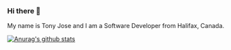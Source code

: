 ### Hi there 👋
My name is Tony Jose and I am a Software Developer from Halifax, Canada. 

[![Anurag's github stats](https://github-readme-stats.vercel.app/api?username=tonykalavanal&show_icons=true)](https://github.com/anuraghazra/github-readme-stats)

<!--
**tonykalavanal/tonykalavanal** is a ✨ _special_ ✨ repository because its `README.md` (this file) appears on your GitHub profile.

Here are some ideas to get you started:

- 🔭 I’m currently working on ...
- 🌱 I’m currently learning ...
- 👯 I’m looking to collaborate on ...
- 🤔 I’m looking for help with ...
- 💬 Ask me about ...
- 📫 How to reach me: ...
- 😄 Pronouns: ...
- ⚡ Fun fact: ...
-->

